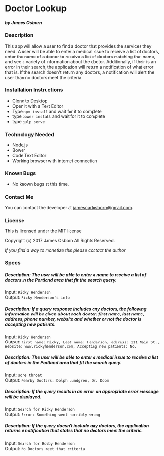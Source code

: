 # Doctor Lookup
##### by James Osborn

### Description
This app will allow a user to find a doctor that provides the services they need. A user will be able to enter a medical issue to receive a list of doctors, enter the name of a doctor to receive a list of doctors matching that name, and see a variety of information about the doctor. Additionally, if their is an error in their search, the application will return a notification of what error that is. If the search doesn't return any doctors, a notification will alert the user than no doctors meet the criteria.

### Installation Instructions
* Clone to Desktop
* Open it with a Text Editor
* Type `npm install` and wait for it to complete
* type `bower install` and wait for it to complete
* type `gulp serve`

### Technology Needed
* Node.js
* Bower
* Code Text Editor
* Working browser with internet connection

### Known Bugs
* No known bugs at this time.

### Contact Me
You can contact the developer at jamescarlosborn@gmail.com.

### License
This is licensed under the MIT license

Copyright (c) 2017 James Osborn All Rights Reserved.

_If you find a way to monetize this please contact the author_

### Specs


##### Description: The user will be able to enter a name to receive a list of doctors in the Portland area that fit the search query.  
Input: `Ricky Henderson`  
Output: `Ricky Henderson's info`  

##### Description: If a query response includes any doctors, the following information will be given about each doctor: first name, last name, address, phone number, website and whether or not the doctor is accepting new patients.  
Input: `Ricky Henderson`  
Output: `First name: Ricky, Last name: Henderson, address: 111 Main St., Website: www.rickyhenderson.com, Accepting new patients: No.`  

##### Description: The user will be able to enter a medical issue to receive a list of doctors in the Portland area that fit the search query.  
Input: `sore throat`  
Output: `Nearby Doctors: Dolph Lundgren, Dr. Doom`  

##### Description: If the query results in an error, an appropriate error message will be displayed.  
Input: `Search for Ricky Henderson`  
Output: `Error: Something went horribly wrong`  

##### Description: If the query doesn't include any doctors, the application returns a notification that states that no doctors meet the criteria.  
Input: `Search for Bobby Henderson`  
Output: `No Doctors meet that criteria`  
